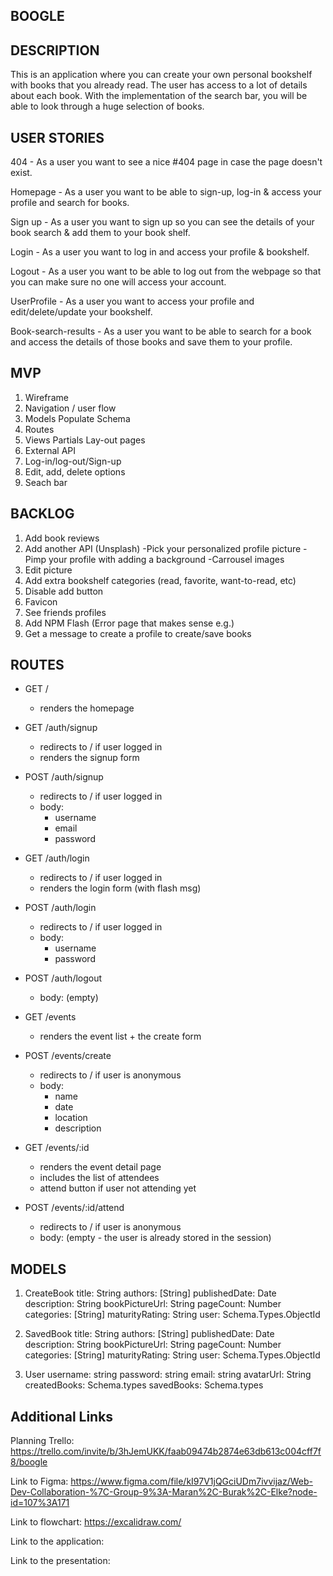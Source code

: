 ## BOOGLE

## DESCRIPTION

This is an application where you can create your own personal bookshelf with books that you already read. The user has access to a lot of details about each book. With the implementation of the search bar, you will be able to look through a huge selection of books.

## USER STORIES

404 - As a user you want to see a nice #404 page in case the page doesn't exist.

Homepage - As a user you want to be able to sign-up, log-in & access your profile and search for books.

Sign up - As a user you want to sign up so you can see the details of your book search & add them to your book shelf.

Login - As a user you want to log in and access your profile & bookshelf.

Logout - As a user you want to be able to log out from the webpage so that you can make sure no one will access your account.

UserProfile - As a user you want to access your profile and edit/delete/update your bookshelf.

Book-search-results - As a user you want to be able to search for a book and access the details of those books and save them to your profile.

## MVP

1. Wireframe
2. Navigation / user flow
3. Models
   Populate
   Schema
4. Routes
5. Views
   Partials
   Lay-out
   pages
6. External API
7. Log-in/log-out/Sign-up
8. Edit, add, delete options
9. Seach bar

## BACKLOG

1. Add book reviews
2. Add another API (Unsplash)
   -Pick your personalized profile picture
   -Pimp your profile with adding a background
   -Carrousel images
3. Edit picture
4. Add extra bookshelf categories (read, favorite, want-to-read, etc)
5. Disable add button
6. Favicon
7. See friends profiles
8. Add NPM Flash (Error page that makes sense e.g.)
9. Get a message to create a profile to create/save books

## ROUTES

- GET / 
  - renders the homepage
- GET /auth/signup
  - redirects to / if user logged in
  - renders the signup form
- POST /auth/signup
  - redirects to / if user logged in
  - body:
    - username
    - email
    - password
- GET /auth/login
  - redirects to / if user logged in
  - renders the login form (with flash msg)
- POST /auth/login
  - redirects to / if user logged in
  - body:
    - username
    - password
- POST /auth/logout
  - body: (empty)

- GET /events
  - renders the event list + the create form
- POST /events/create 
  - redirects to / if user is anonymous
  - body: 
    - name
    - date
    - location
    - description
- GET /events/:id
  - renders the event detail page
  - includes the list of attendees
  - attend button if user not attending yet
- POST /events/:id/attend 
  - redirects to / if user is anonymous
  - body: (empty - the user is already stored in the session)

## MODELS

1. CreateBook
   title: String
   authors: [String]
   publishedDate: Date
   description: String
   bookPictureUrl: String
   pageCount: Number
   categories: [String]
   maturityRating: String
   user: Schema.Types.ObjectId

2. SavedBook
   title: String
   authors: [String]
   publishedDate: Date
   description: String
   bookPictureUrl: String
   pageCount: Number
   categories: [String]
   maturityRating: String
   user: Schema.Types.ObjectId

3. User
   username: string
   password: string
   email: string
   avatarUrl: String
   createdBooks: Schema.types
   savedBooks: Schema.types

## Additional Links

Planning Trello: https://trello.com/invite/b/3hJemUKK/faab09474b2874e63db613c004cff7f8/boogle

Link to Figma: https://www.figma.com/file/kI97V1jQGciUDm7ivvijaz/Web-Dev-Collaboration-%7C-Group-9%3A-Maran%2C-Burak%2C-Elke?node-id=107%3A171

Link to flowchart: https://excalidraw.com/

Link to the application:

Link to the presentation:
